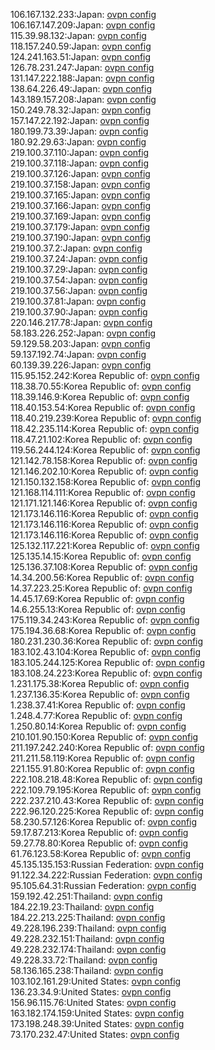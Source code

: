 106.167.132.233:Japan: [ovpn config](vpn/106_167_132_233.ovpn)  
106.167.147.209:Japan: [ovpn config](vpn/106_167_147_209.ovpn)  
115.39.98.132:Japan: [ovpn config](vpn/115_39_98_132.ovpn)  
118.157.240.59:Japan: [ovpn config](vpn/118_157_240_59.ovpn)  
124.241.163.51:Japan: [ovpn config](vpn/124_241_163_51.ovpn)  
126.78.231.247:Japan: [ovpn config](vpn/126_78_231_247.ovpn)  
131.147.222.188:Japan: [ovpn config](vpn/131_147_222_188.ovpn)  
138.64.226.49:Japan: [ovpn config](vpn/138_64_226_49.ovpn)  
143.189.157.208:Japan: [ovpn config](vpn/143_189_157_208.ovpn)  
150.249.78.32:Japan: [ovpn config](vpn/150_249_78_32.ovpn)  
157.147.22.192:Japan: [ovpn config](vpn/157_147_22_192.ovpn)  
180.199.73.39:Japan: [ovpn config](vpn/180_199_73_39.ovpn)  
180.92.29.63:Japan: [ovpn config](vpn/180_92_29_63.ovpn)  
219.100.37.110:Japan: [ovpn config](vpn/219_100_37_110.ovpn)  
219.100.37.118:Japan: [ovpn config](vpn/219_100_37_118.ovpn)  
219.100.37.126:Japan: [ovpn config](vpn/219_100_37_126.ovpn)  
219.100.37.158:Japan: [ovpn config](vpn/219_100_37_158.ovpn)  
219.100.37.165:Japan: [ovpn config](vpn/219_100_37_165.ovpn)  
219.100.37.166:Japan: [ovpn config](vpn/219_100_37_166.ovpn)  
219.100.37.169:Japan: [ovpn config](vpn/219_100_37_169.ovpn)  
219.100.37.179:Japan: [ovpn config](vpn/219_100_37_179.ovpn)  
219.100.37.190:Japan: [ovpn config](vpn/219_100_37_190.ovpn)  
219.100.37.2:Japan: [ovpn config](vpn/219_100_37_2.ovpn)  
219.100.37.24:Japan: [ovpn config](vpn/219_100_37_24.ovpn)  
219.100.37.29:Japan: [ovpn config](vpn/219_100_37_29.ovpn)  
219.100.37.54:Japan: [ovpn config](vpn/219_100_37_54.ovpn)  
219.100.37.56:Japan: [ovpn config](vpn/219_100_37_56.ovpn)  
219.100.37.81:Japan: [ovpn config](vpn/219_100_37_81.ovpn)  
219.100.37.90:Japan: [ovpn config](vpn/219_100_37_90.ovpn)  
220.146.217.78:Japan: [ovpn config](vpn/220_146_217_78.ovpn)  
58.183.226.252:Japan: [ovpn config](vpn/58_183_226_252.ovpn)  
59.129.58.203:Japan: [ovpn config](vpn/59_129_58_203.ovpn)  
59.137.192.74:Japan: [ovpn config](vpn/59_137_192_74.ovpn)  
60.139.39.226:Japan: [ovpn config](vpn/60_139_39_226.ovpn)  
115.95.152.242:Korea Republic of: [ovpn config](vpn/115_95_152_242.ovpn)  
118.38.70.55:Korea Republic of: [ovpn config](vpn/118_38_70_55.ovpn)  
118.39.146.9:Korea Republic of: [ovpn config](vpn/118_39_146_9.ovpn)  
118.40.153.54:Korea Republic of: [ovpn config](vpn/118_40_153_54.ovpn)  
118.40.219.239:Korea Republic of: [ovpn config](vpn/118_40_219_239.ovpn)  
118.42.235.114:Korea Republic of: [ovpn config](vpn/118_42_235_114.ovpn)  
118.47.21.102:Korea Republic of: [ovpn config](vpn/118_47_21_102.ovpn)  
119.56.244.124:Korea Republic of: [ovpn config](vpn/119_56_244_124.ovpn)  
121.142.78.158:Korea Republic of: [ovpn config](vpn/121_142_78_158.ovpn)  
121.146.202.10:Korea Republic of: [ovpn config](vpn/121_146_202_10.ovpn)  
121.150.132.158:Korea Republic of: [ovpn config](vpn/121_150_132_158.ovpn)  
121.168.114.111:Korea Republic of: [ovpn config](vpn/121_168_114_111.ovpn)  
121.171.121.146:Korea Republic of: [ovpn config](vpn/121_171_121_146.ovpn)  
121.173.146.116:Korea Republic of: [ovpn config](vpn/121_173_146_116.ovpn)  
121.173.146.116:Korea Republic of: [ovpn config](vpn/121_173_146_116.ovpn)  
121.173.146.116:Korea Republic of: [ovpn config](vpn/121_173_146_116.ovpn)  
125.132.117.221:Korea Republic of: [ovpn config](vpn/125_132_117_221.ovpn)  
125.135.14.15:Korea Republic of: [ovpn config](vpn/125_135_14_15.ovpn)  
125.136.37.108:Korea Republic of: [ovpn config](vpn/125_136_37_108.ovpn)  
14.34.200.56:Korea Republic of: [ovpn config](vpn/14_34_200_56.ovpn)  
14.37.223.25:Korea Republic of: [ovpn config](vpn/14_37_223_25.ovpn)  
14.45.17.69:Korea Republic of: [ovpn config](vpn/14_45_17_69.ovpn)  
14.6.255.13:Korea Republic of: [ovpn config](vpn/14_6_255_13.ovpn)  
175.119.34.243:Korea Republic of: [ovpn config](vpn/175_119_34_243.ovpn)  
175.194.36.68:Korea Republic of: [ovpn config](vpn/175_194_36_68.ovpn)  
180.231.230.36:Korea Republic of: [ovpn config](vpn/180_231_230_36.ovpn)  
183.102.43.104:Korea Republic of: [ovpn config](vpn/183_102_43_104.ovpn)  
183.105.244.125:Korea Republic of: [ovpn config](vpn/183_105_244_125.ovpn)  
183.108.24.223:Korea Republic of: [ovpn config](vpn/183_108_24_223.ovpn)  
1.231.175.38:Korea Republic of: [ovpn config](vpn/1_231_175_38.ovpn)  
1.237.136.35:Korea Republic of: [ovpn config](vpn/1_237_136_35.ovpn)  
1.238.37.41:Korea Republic of: [ovpn config](vpn/1_238_37_41.ovpn)  
1.248.4.77:Korea Republic of: [ovpn config](vpn/1_248_4_77.ovpn)  
1.250.80.14:Korea Republic of: [ovpn config](vpn/1_250_80_14.ovpn)  
210.101.90.150:Korea Republic of: [ovpn config](vpn/210_101_90_150.ovpn)  
211.197.242.240:Korea Republic of: [ovpn config](vpn/211_197_242_240.ovpn)  
211.211.58.119:Korea Republic of: [ovpn config](vpn/211_211_58_119.ovpn)  
221.155.91.80:Korea Republic of: [ovpn config](vpn/221_155_91_80.ovpn)  
222.108.218.48:Korea Republic of: [ovpn config](vpn/222_108_218_48.ovpn)  
222.109.79.195:Korea Republic of: [ovpn config](vpn/222_109_79_195.ovpn)  
222.237.210.43:Korea Republic of: [ovpn config](vpn/222_237_210_43.ovpn)  
222.96.120.225:Korea Republic of: [ovpn config](vpn/222_96_120_225.ovpn)  
58.230.57.126:Korea Republic of: [ovpn config](vpn/58_230_57_126.ovpn)  
59.17.87.213:Korea Republic of: [ovpn config](vpn/59_17_87_213.ovpn)  
59.27.78.80:Korea Republic of: [ovpn config](vpn/59_27_78_80.ovpn)  
61.76.123.58:Korea Republic of: [ovpn config](vpn/61_76_123_58.ovpn)  
45.135.135.153:Russian Federation: [ovpn config](vpn/45_135_135_153.ovpn)  
91.122.34.222:Russian Federation: [ovpn config](vpn/91_122_34_222.ovpn)  
95.105.64.31:Russian Federation: [ovpn config](vpn/95_105_64_31.ovpn)  
159.192.42.251:Thailand: [ovpn config](vpn/159_192_42_251.ovpn)  
184.22.19.23:Thailand: [ovpn config](vpn/184_22_19_23.ovpn)  
184.22.213.225:Thailand: [ovpn config](vpn/184_22_213_225.ovpn)  
49.228.196.239:Thailand: [ovpn config](vpn/49_228_196_239.ovpn)  
49.228.232.151:Thailand: [ovpn config](vpn/49_228_232_151.ovpn)  
49.228.232.174:Thailand: [ovpn config](vpn/49_228_232_174.ovpn)  
49.228.33.72:Thailand: [ovpn config](vpn/49_228_33_72.ovpn)  
58.136.165.238:Thailand: [ovpn config](vpn/58_136_165_238.ovpn)  
103.102.161.29:United States: [ovpn config](vpn/103_102_161_29.ovpn)  
136.23.34.9:United States: [ovpn config](vpn/136_23_34_9.ovpn)  
156.96.115.76:United States: [ovpn config](vpn/156_96_115_76.ovpn)  
163.182.174.159:United States: [ovpn config](vpn/163_182_174_159.ovpn)  
173.198.248.39:United States: [ovpn config](vpn/173_198_248_39.ovpn)  
73.170.232.47:United States: [ovpn config](vpn/73_170_232_47.ovpn)  

